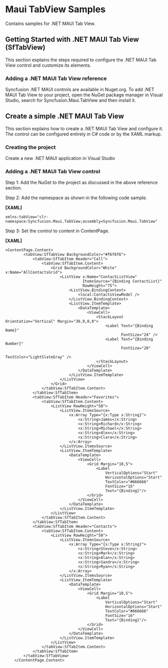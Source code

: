 # Maui TabView Samples
Contains samples for .NET MAUI Tab View.
##   Getting Started with .NET MAUI Tab View (SfTabView)
This section explains the steps required to configure the .NET MAUI Tab View control and customize its elements.

###  Adding a .NET MAUI Tab View reference
Syncfusion .NET MAUI controls are available in Nuget.org. To add .NET MAUI Tab View to your project, open the NuGet package manager in Visual Studio, search for Syncfusion.Maui.TabView and then install it.

##   Create a simple .NET MAUI Tab View
This section explains how to create a .NET MAUI Tab View and configure it. The control can be configured entirely in C# code or by the XAML markup.

###  Creating the project
Create a new .NET MAUI application in Visual Studio

###  Adding a .NET MAUI Tab View control
Step 1: Add the NuGet to the project as discussed in the above reference section.

Step 2: Add the namespace as shown in the following code sample.

**[XAML]**
```
xmlns:tabView="clr-namespace:Syncfusion.Maui.TabView;assembly=Syncfusion.Maui.TabView"
```

Step 3: Set the control to content in ContentPage.

**[XAML]**
```
<ContentPage.Content>
        <tabView:SfTabView BackgroundColor="#f6f6f6">
            <tabView:SfTabItem Header="Call">
                <tabView:SfTabItem.Content>
                    <Grid BackgroundColor="White" x:Name="AllContactsGrid">
                        <ListView x:Name="ContactListView" 
                                  ItemsSource="{Binding ContactList}"
                                  RowHeight="75">
                            <ListView.BindingContext>
                                <local:ContactsViewModel />
                            </ListView.BindingContext>
                            <ListView.ItemTemplate>
                                <DataTemplate>
                                    <ViewCell>
                                        <StackLayout Orientation="Vertical" Margin="30,0,0,0">
                                            <Label Text="{Binding Name}"
                                                   FontSize="24" />
                                            <Label Text="{Binding Number}" 
                                                   FontSize="20" 
                                                   TextColor="LightSlateGray" />
                                        </StackLayout>
                                    </ViewCell>
                                </DataTemplate>
                            </ListView.ItemTemplate>
                        </ListView>
                    </Grid>
                </tabView:SfTabItem.Content>
            </tabView:SfTabItem>
            <tabView:SfTabItem Header="Favorites">
                <tabView:SfTabItem.Content>
                    <ListView RowHeight="50">
                        <ListView.ItemsSource>
                            <x:Array Type="{x:Type x:String}">
                                <x:String>James</x:String>
                                <x:String>Richard</x:String>
                                <x:String>Michael</x:String>
                                <x:String>Alex</x:String>
                                <x:String>Clara</x:String>
                            </x:Array>
                        </ListView.ItemsSource>
                        <ListView.ItemTemplate>
                            <DataTemplate>
                                <ViewCell>
                                    <Grid Margin="10,5">
                                        <Label
                                            VerticalOptions="Start"
                                            HorizontalOptions="Start"
                                            TextColor="#666666"
                                            FontSize="16"
                                            Text="{Binding}"/>
                                    </Grid>
                                </ViewCell>
                            </DataTemplate>
                        </ListView.ItemTemplate>
                    </ListView>
                </tabView:SfTabItem.Content>
            </tabView:SfTabItem>
            <tabView:SfTabItem Header="Contacts">
                <tabView:SfTabItem.Content>
                    <ListView RowHeight="50">
                        <ListView.ItemsSource>
                            <x:Array Type="{x:Type x:String}">
                                <x:String>Steve</x:String>
                                <x:String>Mark</x:String>
                                <x:String>Alan</x:String>
                                <x:String>Sandra</x:String>
                                <x:String>Ryan</x:String>
                            </x:Array>
                        </ListView.ItemsSource>
                        <ListView.ItemTemplate>
                            <DataTemplate>
                                <ViewCell>
                                    <Grid Margin="10,5">
                                        <Label
                                            VerticalOptions="Start"
                                            HorizontalOptions="Start"
                                            TextColor="#666666"
                                            FontSize="16"
                                            Text="{Binding}"/>
                                    </Grid>
                                </ViewCell>
                            </DataTemplate>
                        </ListView.ItemTemplate>
                    </ListView>
                </tabView:SfTabItem.Content>
            </tabView:SfTabItem>
        </tabView:SfTabView>
    </ContentPage.Content>
```
